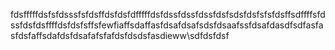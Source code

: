 fdsfffffdsfsfdsssfsfdsffdsfdsfdfffffdsfdssfdssfdssfdsfsdsfdsfsfsfdsffsdffffsfdssfdsfdsffffdsfdsfsffsfewfiaffsdaffasfdsafdsafsdsfdsaafssfdsafdasdfsdfasfasfdsfaffsdafdsfdsafafsfafdsfdsdsfasdieww\sdfdsfdsf
